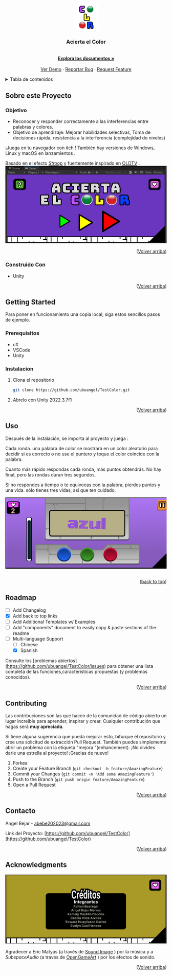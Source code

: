 
<a name="readme-top"></a>




<!-- PROJECT SHIELDS -->





<!-- PROJECT LOGO -->
<br />
<div align="center">
<a href="https://github.com/ubuangel/TestColor">
    <img src="images/logo.png" alt="Logo" width="80" height="80">
  </a>

<h3 align="center">Acierta el Color</h3>


  <p align="center">

   <br />
    <a href="https://github.com/ubuangel/TestColor"><strong>Explora los documentos »</strong></a>
    <br />
    <br />
    <a href="https://github.com/ubuangel/TestColor">Ver Demo</a>
    ·
    <a href="https://github.com/ubuangel/TestColor/issues">Reportar Bug</a>
    ·
    <a href="https://github.com/ubuangel/TestColor/issues">Request Feature</a>
    
  
  </p>
</div>




<!-- TABLE OF CONTENTS -->
<details>
  <summary>Tabla de contenidos</summary>
  <ol>
    <li>
      <a href="#Sobre-este-Proyecto">Sobre Este Proyecto</a>
      <ul>
        <li><a href="#construido--con">Construido Con</a></li>
      </ul>
    </li>
    <li>
      <a href="#getting-started">Getting Started</a>
      <ul>
        <li><a href="#prerequisitos">Prerequisitos</a></li>
        <li><a href="#instalacion">Instalacion</a></li>
      </ul>
    </li>
    <li><a href="#uso">Uso</a></li>
    <li><a href="#roadmap">Roadmap</a></li>
    <li><a href="#contributing">Contribuciones</a></li>
    <li><a href="#license">License</a></li>
    <li><a href="#contacto">Contacto</a></li>
    <li><a href="#acknowledgments">Agradecimientos</a></li>
  </ol>
</details>





<!-- ABOUT THE PROJECT -->
## Sobre este Proyecto

### Objetivo

* Reconocer y responder correctamente a las interferencias entre palabras y colores.
* Objetivo de aprendizaje: Mejorar habilidades selectivas, Toma de decisiones rápida, resistencia a la interferencia (complejidad de niveles)



¡Juega  en tu navegador con itch ! También hay versiones de Windows, Linux y macOS en lanzamientos .

Basado en el efecto _[Stroop](https://en.wikipedia.org/wiki/Stroop_effect)_ y fuertemente inspirado en [OLDTV](https://store.steampowered.com/app/643270/OLDTV/) .
![Descripción de la imagen Markdown](/images/inicio.png)






<p align="right">(<a href="#readme-top">Volver arriba</a>)</p>



### Construido  Con

 
* Unity


<!--* [![Unity]][Unity-url]-->
<!--* [![Bootstrap][Bootstrap.com]][Bootstrap-url]-->


<p align="right">(<a href="#readme-top">Volver arriba</a>)</p>



<!-- GETTING STARTED -->
## Getting Started


Para poner en funcionamiento una copia local, siga estos sencillos pasos de ejemplo.


<!--  ![Descripción de la imagen Markdown](/images/tree.png) -->

### Prerequisitos


* c#
* VSCode
* Unity





### Instalacion




1. Clona el repositorio
   ```sh
   git clone https://github.com/ubuangel/TestColor.git
   ```

2. Abrelo con Unity 2022.3.7f1

<!--![imagen1][imagen1]-->

<p align="right">(<a href="#readme-top">Volver arriba</a>)</p>



<!-- USAGE EXAMPLES -->

## Uso

Después de la instalación, se importa al proyecto y juega :

Cada ronda. una palabra de color se mostrará en un color aleatorio para decidir si es correcto o no use el puntero y  toque  el color coincide con la palabra.


 Cuanto más rápido respondas cada ronda, más puntos obtendrás. No hay final, pero las rondas duran tres segundos.

Si no respondes a tiempo o te equivocas con la palabra, pierdes puntos y una vida. sólo tienes tres vidas, así que ten cuidado.

![Descripción de la imagen Markdown](/images/enjuego.png)

```sh

```


<!-- ![Descripción de la imagen Markdown](/images/consola.png)-->


<p align="right">(<a href="#readme-top">back to top</a>)</p>


<!-- ROADMAP -->
## Roadmap

- [ ] Add Changelog
- [x] Add back to top links
- [ ] Add Additional Templates w/ Examples
- [ ] Add "components" document to easily copy & paste sections of the readme
- [ ] Multi-language Support
    - [ ] Chinese
    - [X] Spanish

Consulte los [problemas abiertos] (https://github.com/ubuangel/TestColor/issues) para obtener una lista completa de las funciones,caracteristicas propuestas (y problemas conocidos).

<p align="right">(<a href="#readme-top">Volver arriba</a>)</p>



<!-- CONTRIBUTING -->
## Contributing

Las contribuciones son las que hacen de la comunidad de código abierto un lugar increíble para aprender, inspirar y crear. Cualquier contribución que hagas será **muy apreciada**.

Si tiene alguna sugerencia que pueda mejorar esto, bifurque el repositorio y cree una solicitud de extracción Pull Request. También puedes simplemente abrir un problema con la etiqueta "mejora "(enhancement).
¡No olvides darle una estrella al proyecto! ¡Gracias de nuevo!

1. Forkea
2. Create your Feature Branch (`git checkout -b feature/AmazingFeature`)
3. Commit your Changes (`git commit -m 'Add some AmazingFeature'`)
4. Push to the Branch (`git push origin feature/AmazingFeature`)
5. Open a Pull Request

<p align="right">(<a href="#readme-top">Volver arriba</a>)</p>



<!-- LICENSE -->


<!-- CONTACT -->
## Contacto

Angel Bejar - abebe202023@gmail.com

Link del Proyecto: [https://github.com/ubuangel/TestColor](https://github.com/ubuangel/TestColor)

<p align="right">(<a href="#readme-top">Volver arriba</a>)</p>



<!-- ACKNOWLEDGMENTS -->
## Acknowledgments



![Descripción de la imagen Markdown](/images/creditos.png)

 Agradecer  a Eric Matyas (a través de [Sound Image](https://soundimage.org/) ) por la música y a _SubspaceAudio_ (a través de [OpenGameArt](https://opengameart.org/content/512-sound-effects-8-bit-style) ) por los efectos de sonido.


<p align="right">(<a href="#readme-top">Volver arriba</a>)</p>



<!-- MARKDOWN LINKS & IMAGES -->
<!-- https://www.markdownguide.org/basic-syntax/#reference-style-links -->
[contributors-shield]: https://img.shields.io/github/contributors/ubuangel/TestColor.svg?style=for-the-badge
[contributors-url]: https://github.com/ubuangel/TestColor/graphs/contributors
[forks-shield]: https://img.shields.io/github/forks/ubuangel/TestColor.svg?style=for-the-badge
[forks-url]: https://github.com/ubuangel/TestColor/network/members
[stars-shield]: https://img.shields.io/github/stars/ubuangel/TestColor.svg?style=for-the-badge
[stars-url]: https://github.com/ubuangel/TestColor/stargazers
[issues-shield]: https://img.shields.io/github/issues/ubuangel/TestColor.svg?style=for-the-badge
[issues-url]: https://github.com/ubuangel/TestColor/issues
[license-shield]: https://img.shields.io/github/license/ubuangel/TestColor.svg?style=for-the-badge
[license-url]: https://github.com/ubuangel/TestColor/blob/main/LICENSE.txt
[linkedin-shield]: https://img.shields.io/badge/-LinkedIn-black.svg?style=for-the-badge&logo=linkedin&colorB=555
[linkedin-url]: https://linkedin.com/in/ubuangel
[product-screenshot]: images/resultado1.png
[Unity]: https://img.shields.io/badge/UNITY

<!--[imagen1]: images/pantallaso.png-->
[Unity-url]: https://unity.com/es
[React.js]: https://img.shields.io/badge/React-20232A?style=for-the-badge&logo=react&logoColor=61DAFB
[React-url]: https://reactjs.org/
[Vue.js]: https://img.shields.io/badge/Vue.js-35495E?style=for-the-badge&logo=vuedotjs&logoColor=4FC08D
[Vue-url]: https://vuejs.org/
[Angular.io]: https://img.shields.io/badge/Angular-DD0031?style=for-the-badge&logo=angular&logoColor=white
[Angular-url]: https://angular.io/
[Svelte.dev]: https://img.shields.io/badge/Svelte-4A4A55?style=for-the-badge&logo=svelte&logoColor=FF3E00
[Svelte-url]: https://svelte.dev/
[Laravel.com]: https://img.shields.io/badge/Laravel-FF2D20?style=for-the-badge&logo=laravel&logoColor=white
[Laravel-url]: https://laravel.com
[Bootstrap.com]: https://img.shields.io/badge/Bootstrap-563D7C?style=for-the-badge&logo=bootstrap&logoColor=white
[Bootstrap-url]: https://getbootstrap.com
[JQuery.com]: https://img.shields.io/badge/jQuery-0769AD?style=for-the-badge&logo=jquery&logoColor=white
[JQuery-url]: https://jquery.com 
